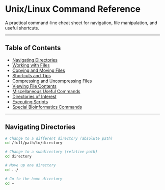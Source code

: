 # Unix/Linux Command Reference

A practical command-line cheat sheet for navigation, file manipulation, and useful shortcuts.

---

## Table of Contents

- [Navigating Directories](#navigating-directories)
- [Working with Files](#working-with-files)
- [Copying and Moving Files](#copying-and-moving-files)
- [Shortcuts and Tips](#shortcuts-and-tips)
- [Compressing and Uncompressing Files](#compressing-and-uncompressing-files)
- [Viewing File Contents](#viewing-file-contents)
- [Miscellaneous Useful Commands](#miscellaneous-useful-commands)
- [Directories of Interest](#directories-of-interest)
- [Executing Scripts](#executing-scripts)
- [Special Bioinformatics Commands](#special-bioinformatics-commands)

---

## Navigating Directories

```bash
# Change to a different directory (absolute path)
cd /full/path/to/directory

# Change to a subdirectory (relative path)
cd directory

# Move up one directory
cd ../

# Go to the home directory
cd ~
